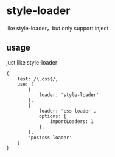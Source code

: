 # style-loader
like style-loader，but only support inject

## usage
just like style-loader
```
{
    test: /\.css$/,
    use: [
        {
            loader: 'style-loader'
        },
        {
            loader: 'css-loader',
            options: {
                importLoaders: 1
            },
        },
        'postcss-loader'
    ]
}
```